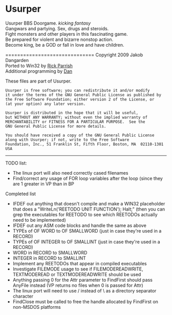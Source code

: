Usurper
=======

Usurper BBS Doorgame.  *kicking fantasy*<br />
Gangwars and partying. Sex, drugs and steroids.<br />
Fight monsters and other players in this fascinating game.<br />
Be prepared for violent and bizarre nonstop action.<br />
Become king, be a GOD or fall in love and have children.<br />

==============================
Copyright 2009 Jakob Dangarden<br />
Ported to Win32 by <a href="https://github.com/rickparrish">Rick Parrish</a><br />
Additional programming by <a href="https://github.com/dan1982code">Dan</a><br />

These files are part of Usurper.

    Usurper is free software; you can redistribute it and/or modify
    it under the terms of the GNU General Public License as published by
    the Free Software Foundation; either version 2 of the License, or
    (at your option) any later version.

    Usurper is distributed in the hope that it will be useful,
    but WITHOUT ANY WARRANTY; without even the implied warranty of
    MERCHANTABILITY or FITNESS FOR A PARTICULAR PURPOSE.  See the
    GNU General Public License for more details.

    You should have received a copy of the GNU General Public License
    along with Usurper; if not, write to the Free Software
    Foundation, Inc., 51 Franklin St, Fifth Floor, Boston, MA  02110-1301  USA

<hr />

TODO list:<br />
<ul>
  <li>The linux port will also need correctly cased filenames</li>
  <li>Find/correct any usage of FOR loop variables after the loop (since they are 1 greater in VP than in BP</li>
</ul>

Completed list<br />
<ul>
  <li>IFDEF out anything that doesn't compile and make a WIN32 placeholder that does a "WriteLn('REETODO UNIT FUNCTION'); Halt;" (then you can grep the executables for REETODO to see which REETODOs actually need to be implemented)</li>
  <li>IFDEF out any ASM code blocks and handle the same as above</li>
  <li>TYPEs of OF WORD to OF SMALLWORD (just in case they're used in a RECORD)</li>
  <li>TYPEs of OF INTEGER to OF SMALLINT (just in case they're used in a RECORD)</li>
  <li>WORD in RECORD to SMALLWORD</li>
  <li>INTEGER in RECORD to SMALLINT</li>
  <li>Implement any REETODOs that appear in compiled executables</li>
  <li>Investigate FILEMODE usage to see if FILEMODEREADWRITE, TEXTMODEREAD or TEXTMODEREADWRITE should be used</li>
  <li>Anything passing 0 for the Attr parameter to FindFirst should pass AnyFile instead (VP returns no files when 0 is passed for Attr)</li>
  <li>The linux port will need to use / instead of \ as a directory separator character</li>
  <li>FindClose must be called to free the handle allocated by FindFirst on non-MSDOS platforms</li>
</ul>
